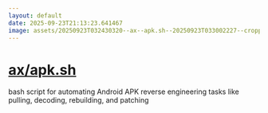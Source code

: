 ```yaml
---
layout: default
date: 2025-09-23T21:13:23.641467
image: assets/20250923T032430320--ax--apk.sh--20250923T033002227--cropped.png
---
```


# [ax/apk.sh](https://github.com/ax/apk.sh)

bash script for automating Android APK reverse engineering tasks like pulling, decoding, rebuilding, and patching
